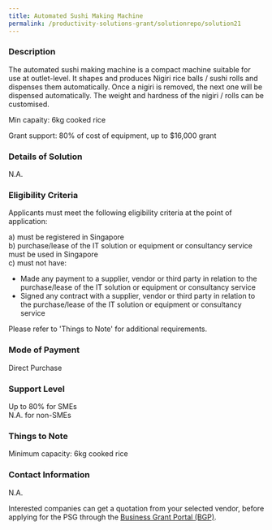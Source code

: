 ```yaml
---
title: Automated Sushi Making Machine
permalink: /productivity-solutions-grant/solutionrepo/solution21
---
```


### Description

The automated sushi making machine is a compact machine suitable for use  at outlet-level. It shapes and produces Nigiri rice balls / sushi rolls and dispenses them automatically. Once a nigiri is removed,  the next one will be dispensed automatically. The weight and hardness of the nigiri / rolls can be customised.

Min capaity: 6kg cooked rice

Grant support: 80% of cost of equipment, up to $16,000 grant

### Details of Solution

N.A.

### Eligibility Criteria

Applicants must meet the following eligibility criteria at the point of application:

a) must be registered in Singapore <br>
b) purchase/lease of the IT solution or equipment or consultancy service must be used in Singapore <br>
c) must not have:
- Made any payment to a supplier, vendor or third party in relation to the purchase/lease of the IT solution or equipment or consultancy service
- Signed any contract with a supplier, vendor or third party in relation to the purchase/lease of the IT solution or equipment or consultancy service

Please refer to 'Things to Note' for additional requirements.

### Mode of Payment
Direct Purchase

### Support Level
Up to 80% for SMEs <br>
N.A. for non-SMEs

### Things to Note
Minimum capacity: 6kg cooked rice

### Contact Information
N.A.

Interested companies can get a quotation from your selected vendor, before applying for the PSG through the <a target='_blank' href='https://www.businessgrants.gov.sg/'>Business Grant Portal (BGP)</a>.
